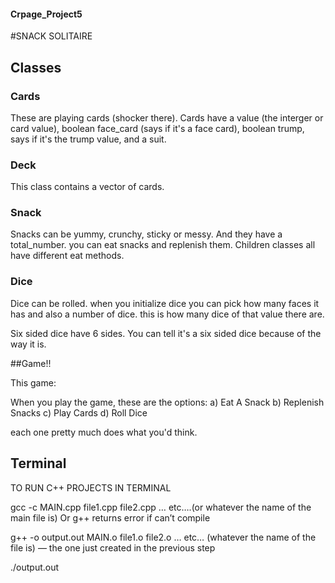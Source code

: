 #### Crpage_Project5
#SNACK SOLITAIRE

## Classes

### Cards
These are playing cards (shocker there). Cards have a value (the 
interger or card value), boolean face_card (says if it's a face card), boolean trump, says
if it's the trump value, and a suit. 


### Deck
This class contains a vector of cards.

### Snack
Snacks can be yummy, crunchy, sticky or messy. And they have a total_number. 
you can eat snacks and replenish them. 
Children classes all have different eat methods. 

### Dice
Dice can be rolled. when you initialize dice you can pick how many faces
it has and also a number of dice. this is how many dice of that value there are. 

Six sided dice have 6 sides.
You can tell it's a six sided dice because of the way it is.


##Game!! 

This game:

When you play the game, these are the options:
a) Eat A Snack
b) Replenish Snacks
c) Play Cards
d) Roll Dice

each one pretty much does what you'd think. 

## Terminal

TO RUN C++ PROJECTS IN TERMINAL

gcc -c MAIN.cpp file1.cpp file2.cpp … etc….(or whatever the name of the main file is)
Or g++
				returns error if can’t compile

g++ -o output.out MAIN.o file1.o file2.o … etc…  (whatever the name of the file is) — the one just created in the previous step

./output.out






